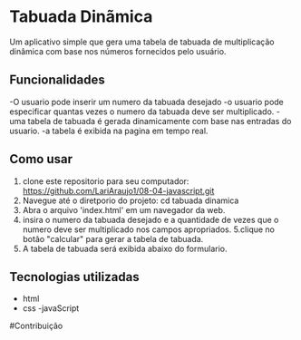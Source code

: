 # Tabuada Dinãmica

Um aplicativo simple que gera uma tabela de tabuada de multiplicação dinâmica com base nos números fornecidos pelo usuário.

## Funcionalidades

-O usuario pode inserir um numero da tabuada desejado
-o usuario pode especificar quantas vezes o numero da tabuada deve ser multiplicado.
-uma tabela de tabuada é gerada dinamicamente com base nas entradas do usuario.
-a tabela é exibida na pagina em tempo real.

## Como usar
1. clone este repositorio para seu computador: https://github.com/LariAraujo1/08-04-javascript.git
2. Navegue até o diretporio do projeto: cd tabuada dinamica
3. Abra o arquivo 'index.html' em um navegador da web.
4. insira o numero da tabuada desejado e a quantidade de vezes  que o numero deve ser multiplicado nos campos apropriados.
5.clique no botão "calcular" para gerar a tabela de tabuada.
6. A tabela de tabuada será exibida abaixo do formulario.

## Tecnologias utilizadas
- html
- css
-javaScript

#Contribuição

